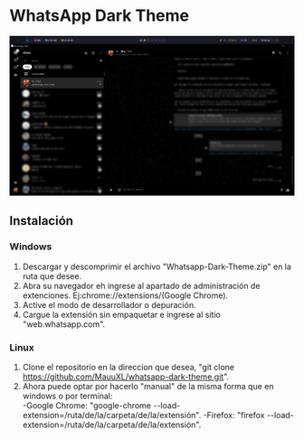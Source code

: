 # **WhatsApp Dark Theme**
  ![WhatsApp-Dark-Theme](./images/example.png)
  ## Instalación
### Windows
  1. Descargar y descomprimir el archivo "Whatsapp-Dark-Theme.zip" en la ruta que desee.
  2. Abra su navegador eh ingrese al apartado de administración de extenciones. Ej:chrome://extensions/(Google Chrome).
  3. Active el modo de desarrollador o depuración.
  4. Cargue la extensión sin empaquetar e ingrese al sitio "web.whatsapp.com".
   ### Linux
  1. Clone el repositorio en la direccion que desea, "git clone https://github.com/MauuXL/whatsapp-dark-theme.git".
  2. Ahora puede optar por hacerlo "manual" de la misma forma que en windows o por terminal:\
    -Google Chrome: "google-chrome --load-extension=/ruta/de/la/carpeta/de/la/extensión".
    -Firefox: "firefox --load-extension=/ruta/de/la/carpeta/de/la/extensión".
